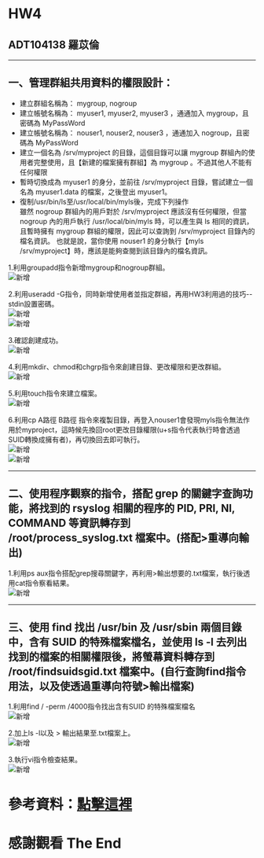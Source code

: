 # HW4
## ADT104138 羅苡倫
*****
## 一、管理群組共用資料的權限設計：
*	建立群組名稱為： mygroup, nogroup</br>
*	建立帳號名稱為： myuser1, myuser2, myuser3 ，通通加入 mygroup，且密碼為 MyPassWord</br>
*	建立帳號名稱為： nouser1, nouser2, nouser3 ，通通加入 nogroup，且密碼為 MyPassWord</br>
*	建立一個名為 /srv/myproject 的目錄，這個目錄可以讓 mygroup 群組內的使用者完整使用，且【新建的檔案擁有群組】為 mygroup 。不過其他人不能有任何權限</br>
*	暫時切換成為 myuser1 的身分，並前往 /srv/myproject 目錄，嘗試建立一個名為 myuser1.data 的檔案，之後登出 myuser1。</br>
*	復制/usr/bin/ls至/usr/local/bin/myls後，完成下列操作</br>
		雖然 nogroup 群組內的用戶對於 /srv/myproject 應該沒有任何權限，但當 nogroup 內的用戶執行 /usr/local/bin/myls 時，可以產生與 ls 相同的資訊，且暫時擁有 mygroup 群組的權限，因此可以查詢到 /srv/myproject 目錄內的檔名資訊。 也就是說，當你使用 nouser1 的身分執行【myls /srv/myproject】時，應該是能夠查閱到該目錄內的檔名資訊。

1.利用groupadd指令新增mygroup和nogroup群組。</br>
![新增](https://i.imgur.com/y0eBkf0.jpg)</br>

2.利用useradd -G指令，同時新增使用者並指定群組，再用HW3利用過的技巧--stdin設置密碼。</br>
![新增](https://i.imgur.com/mpx7cpf.jpg)</br>
![新增](https://i.imgur.com/BSzBUaz.jpg)</br>

3.確認創建成功。</br>
![新增](https://i.imgur.com/gg1TB4X.jpg)</br>

4.利用mkdir、chmod和chgrp指令來創建目錄、更改權限和更改群組。</br>
![新增](https://i.imgur.com/Hknbjvd.jpg)</br>

5.利用touch指令來建立檔案。</br>
![新增](https://i.imgur.com/tv54qej.jpg)</br>

6.利用cp A路徑 B路徑 指令來複製目錄，再登入nouser1會發現myls指令無法作用於myproject，這時候先換回root更改目錄權限(u+s指令代表執行時會透過SUID轉換成擁有者)，再切換回去即可執行。</br>
![新增](https://i.imgur.com/KVpjuaX.jpg)</br>
![新增](https://i.imgur.com/a9DoaIG.jpg)</br>
*****
## 二、使用程序觀察的指令，搭配 grep 的關鍵字查詢功能，將找到的 rsyslog 相關的程序的 PID, PRI, NI, COMMAND 等資訊轉存到 /root/process_syslog.txt 檔案中。(搭配>重導向輸出)

1.利用ps aux指令搭配grep搜尋關鍵字，再利用>輸出想要的.txt檔案，執行後透用cat指令察看結果。</br>
![新增](https://i.imgur.com/WSQB8KK.jpg)</br>

*****
## 三、使用 find 找出 /usr/bin 及 /usr/sbin 兩個目錄中，含有 SUID 的特殊檔案檔名，並使用 ls -l 去列出找到的檔案的相關權限後，將螢幕資料轉存到 /root/findsuidsgid.txt 檔案中。(自行查詢find指令用法，以及使透過重導向符號>輸出檔案)

1.利用find / -perm /4000指令找出含有SUID 的特殊檔案檔名</br>
![新增](https://i.imgur.com/mwklvAN.jpg)</br>

2.加上ls -l以及 > 輸出結果至.txt檔案上。</br>
![新增](https://i.imgur.com/UUEAzU6.jpg)</br>

3.執行vi指令檢查結果。</br>
![新增](https://i.imgur.com/xUBEp8T.jpg)</br>


# 參考資料：[點擊這裡](https://docs.oracle.com/cd/E19683-01/816-4883/6mb2joatb/index.html "參考資料")
# 感謝觀看 The End
